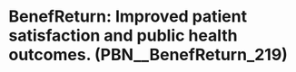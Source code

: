 # BenefReturn: __Improved patient satisfaction and public health outcomes.__ (PBN__BenefReturn_219)

